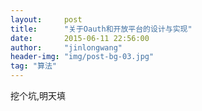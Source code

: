 ```yaml
---
layout:     post
title:      "关于Oauth和开放平台的设计与实现"
date:       2015-06-11 22:56:00
author:     "jinlongwang"
header-img: "img/post-bg-03.jpg"
tag: "算法"
---
```

挖个坑,明天填
